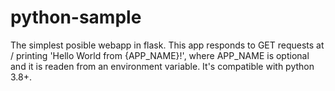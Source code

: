 # python-sample
The simplest posible webapp in flask. 
This app responds to GET requests at / printing  'Hello World from {APP_NAME}!', where APP_NAME is optional and it is readen from an environment variable.
It's compatible with python 3.8+.  

